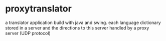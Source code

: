 # proxytranslator
a translator application build with java and swing. each language dictionary stored in a server and the directions to this server handled by a proxy server (UDP protocol)
